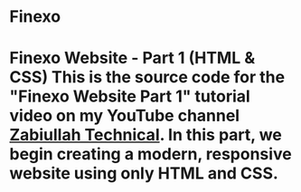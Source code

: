 # Finexo
# Finexo Website - Part 1 (HTML &amp; CSS)  This is the source code for the "Finexo Website Part 1" tutorial video on my YouTube channel [Zabiullah Technical](https://www.youtube.com/@ZabiullahTechnical). In this part, we begin creating a modern, responsive website using only HTML and CSS.
